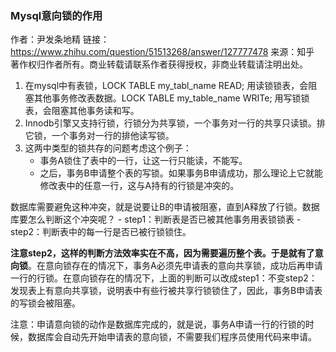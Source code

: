 ### Mysql意向锁的作用
作者：尹发条地精
链接：https://www.zhihu.com/question/51513268/answer/127777478
来源：知乎
著作权归作者所有。商业转载请联系作者获得授权，非商业转载请注明出处。

1. 在mysql中有表锁，LOCK TABLE my_tabl_name READ;  用读锁锁表，会阻塞其他事务修改表数据。LOCK TABLE my_table_name WRITe; 用写锁锁表，会阻塞其他事务读和写。
2. Innodb引擎又支持行锁，行锁分为共享锁，一个事务对一行的共享只读锁。排它锁，一个事务对一行的排他读写锁。
3. 这两中类型的锁共存的问题考虑这个例子：
    - 事务A锁住了表中的一行，让这一行只能读，不能写。
    - 之后，事务B申请整个表的写锁。如果事务B申请成功，那么理论上它就能修改表中的任意一行，这与A持有的行锁是冲突的。  

数据库需要避免这种冲突，就是说要让B的申请被阻塞，直到A释放了行锁。数据库要怎么判断这个冲突呢？
    - step1：判断表是否已被其他事务用表锁锁表
    - step2：判断表中的每一行是否已被行锁锁住。

**注意step2，这样的判断方法效率实在不高，因为需要遍历整个表。于是就有了意向锁**。在意向锁存在的情况下，事务A必须先申请表的意向共享锁，成功后再申请一行的行锁。在意向锁存在的情况下，上面的判断可以改成step1：不变step2：发现表上有意向共享锁，说明表中有些行被共享行锁锁住了，因此，事务B申请表的写锁会被阻塞。

注意：申请意向锁的动作是数据库完成的，就是说，事务A申请一行的行锁的时候，数据库会自动先开始申请表的意向锁，不需要我们程序员使用代码来申请。